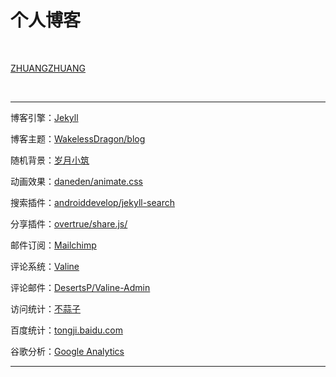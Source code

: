 # 个人博客

<br/>

[ZHUANGZHUANG](http://zhuangzhuang.cf)

<br/>

---

博客引擎：[Jekyll](https://jekyllrb.com/)

博客主题：[WakelessDragon/blog](https://github.com/WakelessDragon/blog)

随机背景：[岁月小筑](http://img.xjh.me/)

动画效果：[daneden/animate.css](https://github.com/daneden/animate.css)

搜索插件：[androiddevelop/jekyll-search](https://github.com/androiddevelop/jekyll-search)

分享插件：[overtrue/share.js/](https://github.com/overtrue/share.js/)

邮件订阅：[Mailchimp](https://mailchimp.com/)

评论系统：[Valine](https://valine.js.org/)

评论邮件：[DesertsP/Valine-Admin](https://github.com/DesertsP/Valine-Admin)

访问统计：[不蒜子](https://busuanzi.ibruce.info/)

百度统计：[tongji.baidu.com](https://tongji.baidu.com/)

谷歌分析：[Google Analytics](https://analytics.google.com/analytics/web/)

---

<br/>

<br/>